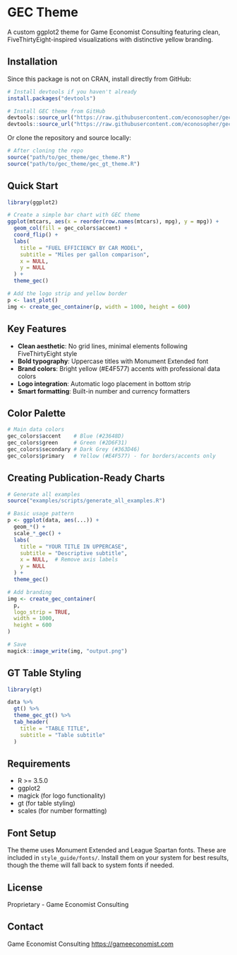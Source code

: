 # GEC Theme

A custom ggplot2 theme for Game Economist Consulting featuring clean, FiveThirtyEight-inspired visualizations with distinctive yellow branding.

## Installation

Since this package is not on CRAN, install directly from GitHub:

```r
# Install devtools if you haven't already
install.packages("devtools")

# Install GEC theme from GitHub
devtools::source_url("https://raw.githubusercontent.com/econosopher/gec_theme/main/gec_theme.R")
devtools::source_url("https://raw.githubusercontent.com/econosopher/gec_theme/main/gec_gt_theme.R")
```

Or clone the repository and source locally:

```r
# After cloning the repo
source("path/to/gec_theme/gec_theme.R")
source("path/to/gec_theme/gec_gt_theme.R")
```

## Quick Start

```r
library(ggplot2)

# Create a simple bar chart with GEC theme
ggplot(mtcars, aes(x = reorder(row.names(mtcars), mpg), y = mpg)) +
  geom_col(fill = gec_colors$accent) +
  coord_flip() +
  labs(
    title = "FUEL EFFICIENCY BY CAR MODEL",
    subtitle = "Miles per gallon comparison",
    x = NULL,
    y = NULL
  ) +
  theme_gec()

# Add the logo strip and yellow border
p <- last_plot()
img <- create_gec_container(p, width = 1000, height = 600)
```

## Key Features

- **Clean aesthetic**: No grid lines, minimal elements following FiveThirtyEight style
- **Bold typography**: Uppercase titles with Monument Extended font
- **Brand colors**: Bright yellow (#E4F577) accents with professional data colors
- **Logo integration**: Automatic logo placement in bottom strip
- **Smart formatting**: Built-in number and currency formatters

## Color Palette

```r
# Main data colors
gec_colors$accent    # Blue (#23648D)
gec_colors$green     # Green (#2D6F31)
gec_colors$secondary # Dark Grey (#363D46)
gec_colors$primary   # Yellow (#E4F577) - for borders/accents only
```

## Creating Publication-Ready Charts

```r
# Generate all examples
source("examples/scripts/generate_all_examples.R")

# Basic usage pattern
p <- ggplot(data, aes(...)) +
  geom_*() +
  scale_*_gec() +
  labs(
    title = "YOUR TITLE IN UPPERCASE",
    subtitle = "Descriptive subtitle",
    x = NULL,  # Remove axis labels
    y = NULL
  ) +
  theme_gec()

# Add branding
img <- create_gec_container(
  p,
  logo_strip = TRUE,
  width = 1000,
  height = 600
)

# Save
magick::image_write(img, "output.png")
```

## GT Table Styling

```r
library(gt)

data %>%
  gt() %>%
  theme_gec_gt() %>%
  tab_header(
    title = "TABLE TITLE",
    subtitle = "Table subtitle"
  )
```

## Requirements

- R >= 3.5.0
- ggplot2
- magick (for logo functionality)
- gt (for table styling)
- scales (for number formatting)

## Font Setup

The theme uses Monument Extended and League Spartan fonts. These are included in `style_guide/fonts/`. Install them on your system for best results, though the theme will fall back to system fonts if needed.

## License

Proprietary - Game Economist Consulting

## Contact

Game Economist Consulting
https://gameeconomist.com